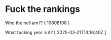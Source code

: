 # Fuck the rankings

Who the hell am I?
{ 10808108 }

What fucking year is it?
[ 2025-03-21T13:16:40Z ]
